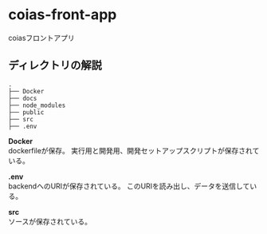 # coias-front-app

coiasフロントアプリ

## ディレクトリの解説

```
.
├── Docker
├── docs
├── node_modules
├── public
├── src
├── .env

```

__Docker__  
dockerfileが保存。
実行用と開発用、開発セットアップスクリプトが保存されている。

__.env__  
backendへのURIが保存されている。
このURIを読み出し、データを送信している。

__src__  
ソースが保存されている。
